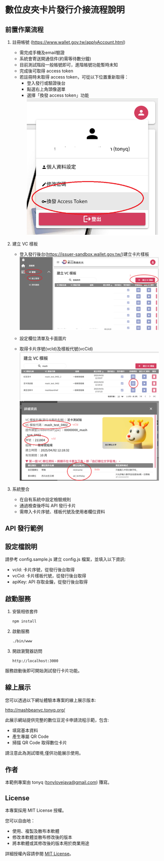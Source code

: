 # 數位皮夾卡片發行介接流程說明

## 前置作業流程

1. 註冊帳號 (https://www.wallet.gov.tw/applyAccount.html)
   - 需完成手機及email驗證
   - 系統會寄送開通信件(約需等待數分鐘)
   - 目前測試階段一般帳號即可，進階帳號功能暫時未知
   - 完成後可取得 access token
   - 若註冊時未取得 access token，可從以下位置重新取得：
     - 登入發行或驗證後台
     - 點選右上角頭像選單
     - 選擇「換發 access token」功能
   ![取得 access token 位置](./guide/access_token.jpg)



2. 建立 VC 樣板
   - 登入發行後台(https://issuer-sandbox.wallet.gov.tw/)建立卡片樣板
     ![建立 VC 樣板](./guide/vc_create.png)

   - 設定欄位清單及卡面圖片
   - 取得卡片序號(vcId)及樣板代號(vcCid)
     ![點及詳細資料](./guide/apply-vc1.png)
     ![取得序號跟樣板代號](./guide/apply-vc2.png)


3. 系統整合
   - 在自有系統中設定檢驗規則
   - 通過檢查後呼叫 API 發行卡片
   - 需帶入卡片序號、樣板代號及使用者欄位資料

## API 發行範例

## 設定檔說明

請參考 config.sample.js 建立 config.js 檔案，並填入以下資訊:

- vcId: 卡片序號，從發行後台取得
- vcCid: 卡片樣板代號，從發行後台取得  
- apiKey: API 存取金鑰，從發行後台取得


## 啟動服務

1. 安裝相依套件
   ```bash
   npm install
   ```

2. 啟動服務
   ```bash
   ./bin/www
   ```

3. 開啟瀏覽器訪問
   ```
   http://localhost:3000
   ```

服務啟動後即可開始測試發行卡片功能。



## 線上展示

您可以透過以下網址體驗本專案的線上展示版本:

http://mashbeanvc.tonyq.org/

此展示網站提供完整的數位豆泥卡申請流程示範，包含:
- 填寫基本資料
- 產生專屬 QR Code
- 掃描 QR Code 取得數位卡片

請注意此為測試環境,僅供功能展示使用。



## 作者

本範例專案由 tonyq (tonylovejava@gmail.com) 賺寫。


## License

本專案採用 MIT License 授權。

您可以自由地：
- 使用、複製及散布本軟體
- 修改本軟體並散布修改後的版本
- 將本軟體或其修改後的版本用於商業用途

詳細授權內容請參閱 [MIT License](https://opensource.org/licenses/MIT)。

